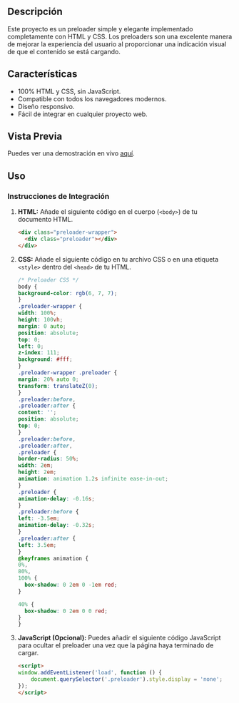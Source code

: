 ## Descripción

Este proyecto es un preloader simple y elegante implementado completamente con HTML y CSS. Los preloaders son una excelente manera de mejorar la experiencia del usuario al proporcionar una indicación visual de que el contenido se está cargando.

## Características

- 100% HTML y CSS, sin JavaScript.
- Compatible con todos los navegadores modernos.
- Diseño responsivo.
- Fácil de integrar en cualquier proyecto web.

## Vista Previa

Puedes ver una demostración en vivo [aquí](https://codepen.io/JoaqinSotelo/pen/MWddEGK).

## Uso

### Instrucciones de Integración

1. **HTML:** Añade el siguiente código en el cuerpo (`<body>`) de tu documento HTML.

    ```html
    <div class="preloader-wrapper">
      <div class="preloader"></div>
    </div>
    ```

2. **CSS:** Añade el siguiente código en tu archivo CSS o en una etiqueta `<style>` dentro del `<head>` de tu HTML.

    ```css
    /* Preloader CSS */
    body {
    background-color: rgb(6, 7, 7);
    }
    .preloader-wrapper {
    width: 100%;
    height: 100vh;
    margin: 0 auto;
    position: absolute;
    top: 0;
    left: 0;
    z-index: 111;
    background: #fff;
    }
    .preloader-wrapper .preloader {
    margin: 20% auto 0;
    transform: translateZ(0);
    }
    .preloader:before,
    .preloader:after {
    content: '';
    position: absolute;
    top: 0;
    }
    .preloader:before,
    .preloader:after,
    .preloader {
    border-radius: 50%;
    width: 2em;
    height: 2em;
    animation: animation 1.2s infinite ease-in-out;
    }
    .preloader {
    animation-delay: -0.16s;
    } 
    .preloader:before {
    left: -3.5em;
    animation-delay: -0.32s;
    }
    .preloader:after {
    left: 3.5em;
    }
    @keyframes animation {
    0%,
    80%,
    100% {
      box-shadow: 0 2em 0 -1em red;
    }
    
    40% {
      box-shadow: 0 2em 0 0 red;
    }
    }
    ```

3. **JavaScript (Opcional):** Puedes añadir el siguiente código JavaScript para ocultar el preloader una vez que la página haya terminado de cargar.

    ```html
    <script>
    window.addEventListener('load', function () {
        document.querySelector('.preloader').style.display = 'none';
    });
    </script>
    ```

